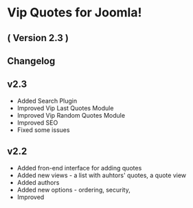 Vip Quotes for Joomla! 
==========================
( Version 2.3 )
--------------------------

Changelog
---------

v2.3
---------

* Added Search Plugin
* Improved Vip Last Quotes Module
* Improved Vip Random Quotes Module
* Improved SEO
* Fixed some issues 


v2.2
---------
* Added fron-end interface for adding quotes
* Added new views - a list with auhtors' quotes, a quote view
* Added authors
* Added new options - ordering, security, 
* Improved



